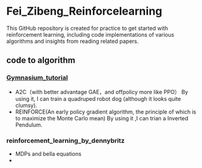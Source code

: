 # Fei_Zibeng_Reinforcelearning
This GitHub repository is created for practice to get started with reinforcement learning, including code implementations of various algorithms and insights from reading related papers.
## code to algorithm
### [Gymnasium_tutorial](https://gymnasium.farama.org/tutorials/training_agents/reinforce_invpend_gym_v26/)
- A2C（with better advantage GAE，and offpolicy more like PPO）
By using it, I can train a quadruped robot dog (although it looks quite clumsy).
- REINFORCE(An early policy gradient algorithm, the principle of which is to maximize the Monte Carlo mean)
By using it ,I can trian a Inverted Pendulum.
### reinforcement_learning_by_dennybritz
- MDPs and bella equations
- 

